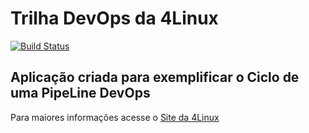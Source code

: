 # Trilha DevOps da 4Linux

<!-- Altere a Flag abaixo com sua URL do Travis -->
[![Build Status](https://travis-ci.org/arquimedesti/DevOpsLab-HelloWorld.svg?branch=master)](https://travis-ci.org/arquimedesti/DevOpsLab-HelloWorld)

## Aplicação criada para exemplificar o Ciclo de uma PipeLine DevOps


Para maiores informações acesse o [Site da 4Linux](https://www.4linux.com.br/cursos/devops)
